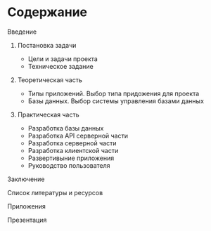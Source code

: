 # Содержание

Введение

1. Пoстановка задачи
    * Цели и задачи проекта
    * Техническое задание

1. Теоретическая часть
    * Типы приложений. Выбор типа придожения для проекта
    * Базы данных. Выбор системы управления базами данных
1. Практическая часть
    * Разработка базы данных
    * Разработка API серверной части
    * Разработка серверной части
    * Разработка клиентской части
    * Развертивыние приложения
    * Руководство пользователя

Заключение

Список литературы и ресурсов

Приложения

Презентация

